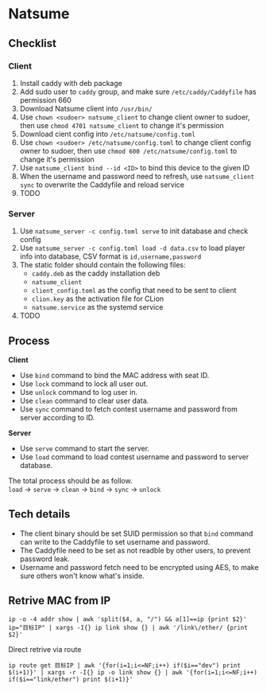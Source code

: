 # Natsume

## Checklist
### Client
1. Install caddy with deb package
2. Add sudo user to `caddy` group, and make sure `/etc/caddy/Caddyfile` has permission 660
3. Download Natsume client into `/usr/bin/`
4. Use `chown <sudoer> natsume_client` to change client owner to sudoer, then use `chmod 4701 natsume_client` to change it's permission
5. Download cient config into `/etc/natsume/config.toml`
6. Use `chown <sudoer> /etc/natsume/config.toml` to change client config owner to sudoer, then use `chmod 600 /etc/natsume/config.toml` to change it's permission
7. Use `natsume_client bind --id <ID>` to bind this device to the given ID
8. When the username and password need to refresh, use `natsume_client sync` to overwrite the Caddyfile and reload service
9. TODO

### Server
1. Use `natsume_server -c config.toml serve` to init database and check config
2. Use `natsume_server -c config.toml load -d data.csv` to load player info into database, CSV format is `id,username,password`
3. The static folder should contain the following files:
   + `caddy.deb` as the caddy installation deb
   + `natsume_client`
   + `client_config.toml` as the config that need to be sent to client
   + `clion.key` as the activation file for CLion
   + `natsume.service` as the systemd service
4. TODO

## Process

**Client**
+ Use `bind` command to bind the MAC address with seat ID.
+ Use `lock` command to lock all user out.
+ Use `unlock` command to log user in.
+ Use `clean` command to clear user data.
+ Use `sync` command to fetch contest username and password from server according to ID.

**Server**
+ Use `serve` command to start the server.
+ Use `load` command to load contest username and password to server database.

The total process should be as follow.  
`load` -> `serve` -> `clean` -> `bind` -> `sync` -> `unlock`

## Tech details
+ The client binary should be set SUID permission so that `bind` command can write to the Caddyfile to set username and password.
+ The Caddyfile need to be set as not readble by other users, to prevent password leak.
+ Username and password fetch need to be encrypted using AES, to make sure others won't know what's inside.


## Retrive MAC from IP
```
ip -o -4 addr show | awk 'split($4, a, "/") && a[1]==ip {print $2}' ip="目标IP" | xargs -I{} ip link show {} | awk '/link\/ether/ {print $2}'
```

Direct retrive via route
```
ip route get 目标IP | awk '{for(i=1;i<=NF;i++) if($i=="dev") print $(i+1)}' | xargs -r -I{} ip -o link show {} | awk '{for(i=1;i<=NF;i++) if($i=="link/ether") print $(i+1)}'
```
